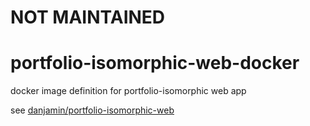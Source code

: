 # NOT MAINTAINED

# portfolio-isomorphic-web-docker

docker image definition for portfolio-isomorphic web app

see [danjamin/portfolio-isomorphic-web](https://hub.docker.com/r/danjamin/portfolio-isomorphic-web/)
